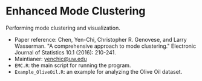 # Enhanced Mode Clustering
Performing mode clustering and visualization.

- Paper reference: Chen, Yen-Chi, Christopher R. Genovese, and Larry Wasserman. "A comprehensive approach to mode clustering." Electronic Journal of Statistics 10.1 (2016): 210-241.
- Maintianer: yenchic@uw.edu
- `EMC.R`: the main script for running the program.
- `Example_OliveOil.R`: an example for analyzing the Olive Oil dataset.

